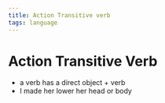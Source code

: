 ```yaml
---
title: Action Transitive verb
tags: language
---
```


# Action Transitive Verb
- a verb has a direct object + verb
- I made her lower her head or body























































